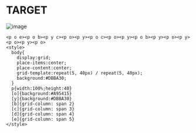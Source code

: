 # TARGET

![image](https://github.com/gaschneider/cssbattle/assets/16023844/7eded788-528a-46f9-91c3-9820fe9c3e4b)

```
<p o e><p o b><p y c><p o><p y><p o c><p o><p y><p o b><p y><p o><p y><p o><p y><p o>
<style>
  body{
    display:grid;
    place-items:center;
    place-content:center;
    grid-template:repeat(5, 40px) / repeat(5, 40px);
    background:#DBBA30;
  }
  p{width:100%;height:40}
  [o]{background:#A95415}
  [y]{background:#DBBA30}
  [b]{grid-column: span 2}
  [c]{grid-column: span 3}
  [d]{grid-column: span 4}
  [e]{grid-column: span 5}
</style>
```
